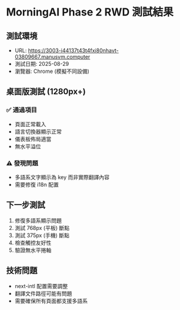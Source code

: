 # MorningAI Phase 2 RWD 測試結果

## 測試環境
- URL: https://3003-i44137t43t4fxi80nhavt-03809667.manusvm.computer
- 測試日期: 2025-08-29
- 瀏覽器: Chrome (模擬不同設備)

## 桌面版測試 (1280px+)
### ✅ 通過項目
- 頁面正常載入
- 語言切換器顯示正常
- 儀表板佈局適當
- 無水平溢位

### ⚠️ 發現問題
- 多語系文字顯示為 key 而非實際翻譯內容
- 需要修復 i18n 配置

## 下一步測試
1. 修復多語系顯示問題
2. 測試 768px (平板) 斷點
3. 測試 375px (手機) 斷點
4. 檢查觸控友好性
5. 驗證無水平捲軸

## 技術問題
- next-intl 配置需要調整
- 翻譯文件路徑可能有問題
- 需要確保所有頁面都支援多語系

